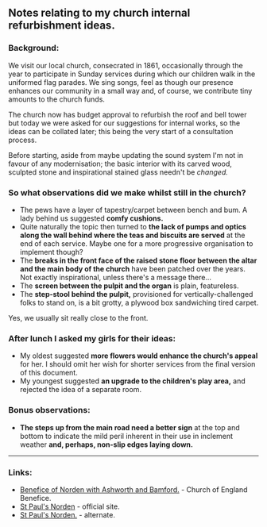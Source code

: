 ## Notes relating to my church internal refurbishment ideas.

### Background:

We visit our local church, consecrated in 1861, occasionally through the year to participate in Sunday services during which our children walk in the uniformed flag parades.  We sing songs, feel as though our presence enhances our community in a small way and, of course, we contribute tiny amounts to the church funds.

The church now has budget approval to refurbish the roof and bell tower but today we were asked for our suggestions for internal works, so the ideas can be collated later; this being the very start of a consultation process.

Before starting, aside from maybe updating the sound system I'm not in favour of any modernisation; the basic interior with its carved wood, sculpted stone and inspirational stained glass needn't be *changed.*

### So what observations did we make whilst still in the church?

* The pews have a layer of tapestry/carpet between bench and bum.  A lady behind us suggested **comfy cushions.**
* Quite naturally the topic then  turned to **the lack of pumps and optics along the wall behind where the teas and biscuits are served** at the end of each service.  Maybe one for a more progressive organisation to implement though?
* The **breaks in the front face of the raised stone floor between the altar and the main body of the church** have been patched over the years.  Not exactly inspirational, unless there's a message there…
* The **screen between the pulpit and the organ** is plain, featureless.
* The **step-stool behind the pulpit,** provisioned for vertically-challenged folks to stand on, is a bit grotty, a plywood box sandwiching tired carpet.

Yes, we usually sit really close to the front.

### After lunch I asked my girls for their ideas:

* My oldest suggested **more flowers would enhance the church's appeal** for her.  I should omit her wish for shorter services from the final version of this document.
* My youngest suggested **an upgrade to the children's play area,** and rejected the idea of a separate room.

### Bonus observations:

* **The steps up from the main road need a better sign** at the top and bottom to indicate the mild peril inherent in their use in inclement weather **and, perhaps, non-slip edges laying down.**

---

### Links:

* [Benefice of Norden with Ashworth and Bamford.](https://rochdalenorthwest.com) - Church of England Benefice.
* [St Paul's Norden](http://www.rochdaleonline.co.uk/sites/saint-paul-church) - official site.
* [St Paul's Norden.](https://www.achurchnearyou.com/norden-st-paul/) - alternate.
